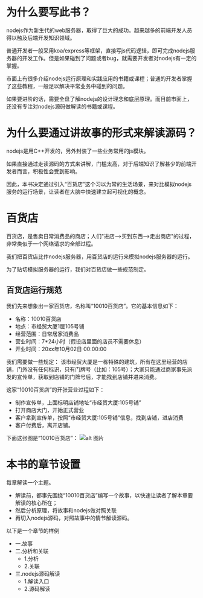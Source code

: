 # 为什么要写此书？
nodejs作为新生代的web服务器，取得了巨大的成功。越来越多的前端开发人员得以触及后端开发知识领域。

普通开发者一般采用koa/express等框架，直接写js代码逻辑，即可完成nodejs服务器的开发工作。但是如果碰到了问题或者bug，就需要开发者对nodejs有一定的掌握。

市面上有很多介绍nodejs运行原理和实践应用的书籍或课程；普通的开发者掌握了这些教程，一般足以解决平常业务中碰到的问题。

如果要进阶的话，需要全盘了解nodejs的设计理念和底层原理。而目前市面上，还没有专注对nodejs源码做解读的书籍或课程。

# 为什么要通过讲故事的形式来解读源码？

nodejs是用C++开发的，另外封装了一些业务常用的js模块。

如果直接通过走读源码的方式来讲解，门槛太高，对于后端知识了解甚少的前端开发者而言，积极性会受到影响。

因此，本书决定通过引入“百货店”这个习以为常的生活场景，来对比模拟nodejs服务的运行场景，让读者在大脑中快速建立起可视化的概念。

# 百货店

百货店，是售卖日常消费品的商店；人们"进店-->买到东西-->走出商店"的过程，非常类似于一个网络请求的全部过程。

我们把百货店比作nodejs服务器，用百货店的运行来模拟nodejs服务器的运行。

为了贴切模拟服务器的运行，我们对百货店做一些规范制定。

## 百货店运行规范
我们先来想象出一家百货店，名称叫“10010百货店”。它的基本信息如下：

* 名称：10010百货店
* 地点：市经贸大厦1层105号铺
* 经营范围：日常居家消费品
* 营业时间：7*24小时（假设店里面的店员不需要休息）
* 开业时间：20xx年10月02日 00:00:00

我们需要做一些规定：
该市经贸大厦是一栋特殊的建筑，所有在这里经营的店铺，门外没有任何标识，只有门牌号（比如：105号）；大家只能通过商家事先派发的宣传单，获取到店铺的门牌号后，才能找到店铺并进来消费。


这家“10010百货店”的开张营业过程如下：
* 制作宣传单，上面标明店铺地址“市经贸大厦:105号铺”
* 打开商店大门，开始正式营业
* 客户拿到宣传单，按照“市经贸大厦:105号铺”信息，找到店铺，进店消费
* 客户付费后，离开店铺。

下面这张图是“10010百货店”：
![alt 图片]()

# 本书的章节设置
每章解读一个主题。

* 解读前，都事先围绕“10010百货店”编写一个故事，以快速让读者了解本章要解读的核心所在；
* 然后分析原理，将故事和nodejs做对照关联
* 再切入nodejs源码，对照故事中的情节解读源码。

以下是一个章节的样例

* 一.故事
* 二.分析和关联
    * 1.分析
    * 2.关联
* 三.nodejs源码解读
    * 1.解读入口
    * 2.源码解读